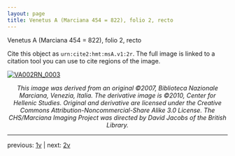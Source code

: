 ```yaml
---
layout: page
title: Venetus A (Marciana 454 = 822), folio 2, recto
---
```


Venetus A (Marciana 454 = 822), folio 2, recto

Cite this object as `urn:cite2:hmt:msA.v1:2r`.  The full image is linked to a citation tool you can use to cite regions of the image.

[![VA002RN_0003](http://www.homermultitext.org/iipsrv?IIIF=/project/homer/pyramidal/deepzoom/hmt/vaimg/2017a/VA002RN_0003.tif/full/800,/0/default.jpg)](http://www.homermultitext.org/ict2/?urn=urn:cite2:hmt:vaimg.2017a:VA002RN_0003) 

<p style="text-align: center; font-style: italic;">This image was derived from an original ©2007, Biblioteca Nazionale Marciana, Venezia, Italia. The derivative image is ©2010, Center for Hellenic Studies. Original and derivative are licensed under the Creative Commons Attribution-Noncommercial-Share Alike 3.0 License. The CHS/Marciana Imaging Project was directed by David Jacobs of the British Library.</p>

---

previous: [1v](../1v/) | next: [2v](../2v/)
